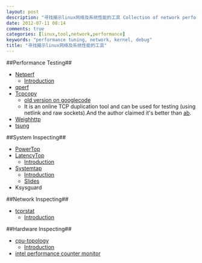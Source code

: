 ```yaml
---
layout: post
description: "寻找揭示linux网络及系统性能的工具 Collection of network performance tuning tools"
date: 2012-07-11 08:14
comments: true
categories: [linux,tool,network,performance]
keywords: "performance tuning, network, kernel, debug"
title: "寻找揭示linux网络及系统性能的工具"
---
```

##Performance Testing##
  * [Netperf](http://www.netperf.org/netperf/)
      - [Introduction](http://www.ibm.com/developerworks/cn/linux/l-netperf/)
  * [qperf](http://blog.yufeng.info/archives/2234)
  * [Tcpcopy](https://github.com/wangbin579/tcpcopy/)
      - [old version on googlecode](https://code.google.com/p/tcpcopy)
      - It is an online TCP duplication tool and can be used for testing (using netlink and raw
        sockets).And the author claimed it's better than [ab](http://httpd.apache.org/docs/2.0/programs/ab.html).
  * [Weighhttp](http://redmine.lighttpd.net/projects/weighttp/wiki)
  * [tsung](http://tsung.erlang-projects.org/)
  
##System Inspecting##
  * [PowerTop](https://www.linuxpowertop.org/powertop/)
  * [LatencyTop](https://latencytop.org)
      - [Introduction](http://rdc.taobao.com/blog/cs/?p=893)
  * [Systemtap](http://sourceware.org/systemtap/)
      - [Introduction](http://rdc.taobao.com/blog/cs/?p=477)
      - [Slides](http://www.slideshare.net/mryufeng/systemtap)
  * Ksysguard
<!-- more -->
##Network Inspecting##
  * [tcprstat](http://www.percona.com/docs/wiki/tcprstat:start)
      - [Introduction](http://rdc.taobao.com/blog/cs/?p=728)

##Hardware Inspecting##
  * [cpu-topology](http://software.intel.com/en-us/articles/intel-64-architecture-processor-topology-enumeration/)
      - [Introduction](http://rdc.taobao.com/blog/cs/?p=460)
  * [intel performance counter monitor](http://software.intel.com/en-us/articles/intel-performance-counter-monitor)
